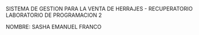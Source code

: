 SISTEMA DE GESTION PARA LA VENTA DE HERRAJES - RECUPERATORIO LABORATORIO DE PROGRAMACION 2

NOMBRE: SASHA EMANUEL FRANCO
